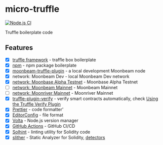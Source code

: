 # micro-truffle

[![Node.js CI](https://github.com/Akagi201/micro-truffle/actions/workflows/ci.yml/badge.svg)](https://github.com/Akagi201/micro-truffle/actions/workflows/ci.yml)

Truffle boilerplate code

## Features

- [x] [truffle framework](https://trufflesuite.com/) - traffle box boilerplate
- [x] [npm](https://npmjs.com/) - npm package boilerplate
- [x] [moonbeam-truffle-plugin](https://github.com/PureStake/moonbeam-truffle-plugin) - a local development Moonbeam node
- [x] network: Moonbeam Dev - local Moonbeam Dev network
- [x] [network: Moonbase Alpha Testnet](https://moonbase.moonscan.io/) - Moonbase Alpha Testnet
- [ ] [network: Moonbeam Mainnet](https://moonbeam.moonscan.io/) - Moonbeam Mainnet
- [ ] [network: Moonriver Mainnet](https://moonriver.moonscan.io/) - Moonriver Mainnet
- [x] [truffle-plugin-verify](https://github.com/rkalis/truffle-plugin-verify) - verify smart contracts automatically, check [Using the Truffle Verify Plugin](https://docs.moonbeam.network/builders/build/eth-api/verify-contracts/etherscan-plugins/#using-the-truffle-verify-plugin)
- [x] [Prettier](https://prettier.io/) - code formatter'
- [x] [EditorConfig](https://editorconfig.org/) - file format
- [x] [Volta](https://volta.sh/) - Node.js version manager
- [x] [GitHub Actions](https://github.com/features/actions) - GitHub CI/CD
- [x] [Solhint](https://github.com/protofire/solhint) - linting utility for Solidity code
- [x] [slither](https://github.com/crytic/slither) - Static Analyzer for Solidity, [detectors](https://github.com/crytic/slither/wiki/Detector-Documentation)
